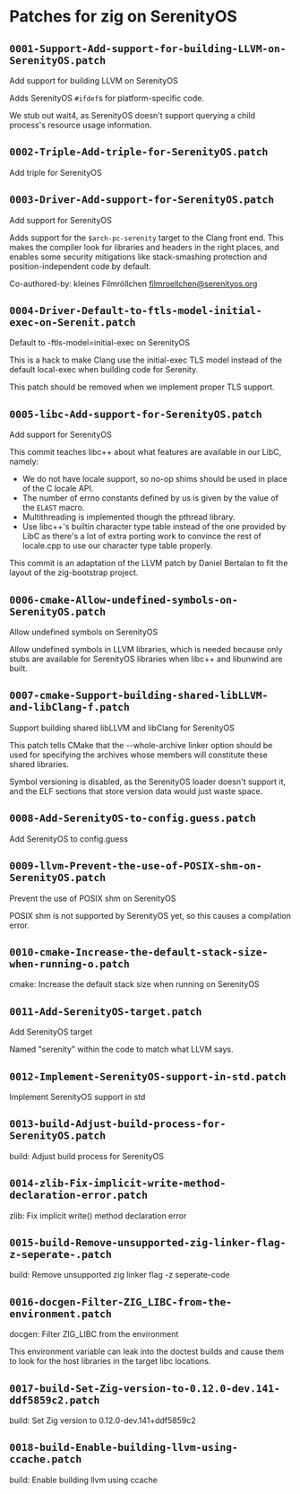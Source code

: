 # Patches for zig on SerenityOS

## `0001-Support-Add-support-for-building-LLVM-on-SerenityOS.patch`

Add support for building LLVM on SerenityOS

Adds SerenityOS `#ifdef`s for platform-specific code.

We stub out wait4, as SerenityOS doesn't support querying a child
process's resource usage information.

## `0002-Triple-Add-triple-for-SerenityOS.patch`

Add triple for SerenityOS


## `0003-Driver-Add-support-for-SerenityOS.patch`

Add support for SerenityOS

Adds support for the `$arch-pc-serenity` target to the Clang front end.
This makes the compiler look for libraries and headers in the right
places, and enables some security mitigations like stack-smashing
protection and position-independent code by default.

Co-authored-by: kleines Filmröllchen <filmroellchen@serenityos.org>

## `0004-Driver-Default-to-ftls-model-initial-exec-on-Serenit.patch`

Default to -ftls-model=initial-exec on SerenityOS

This is a hack to make Clang use the initial-exec TLS model instead of
the default local-exec when building code for Serenity.

This patch should be removed when we implement proper TLS support.

## `0005-libc-Add-support-for-SerenityOS.patch`

Add support for SerenityOS

This commit teaches libc++ about what features are available in our
LibC, namely:
* We do not have locale support, so no-op shims should be used in place
  of the C locale API.
* The number of errno constants defined by us is given by the value of
  the `ELAST` macro.
* Multithreading is implemented though the pthread library.
* Use libc++'s builtin character type table instead of the one provided
  by LibC as there's a lot of extra porting work to convince the rest of
  locale.cpp to use our character type table properly.

This commit is an adaptation of the LLVM patch by Daniel Bertalan to fit
the layout of the zig-bootstrap project.


## `0006-cmake-Allow-undefined-symbols-on-SerenityOS.patch`

Allow undefined symbols on SerenityOS

Allow undefined symbols in LLVM libraries, which is needed because only
stubs are available for SerenityOS libraries when libc++ and libunwind
are built.

## `0007-cmake-Support-building-shared-libLLVM-and-libClang-f.patch`

Support building shared libLLVM and libClang for SerenityOS

This patch tells CMake that the --whole-archive linker option should be
used for specifying the archives whose members will constitute these
shared libraries.

Symbol versioning is disabled, as the SerenityOS loader doesn't support
it, and the ELF sections that store version data would just waste space.

## `0008-Add-SerenityOS-to-config.guess.patch`

Add SerenityOS to config.guess


## `0009-llvm-Prevent-the-use-of-POSIX-shm-on-SerenityOS.patch`

Prevent the use of POSIX shm on SerenityOS

POSIX shm is not supported by SerenityOS yet, so this causes a
compilation error.

## `0010-cmake-Increase-the-default-stack-size-when-running-o.patch`

cmake: Increase the default stack size when running on SerenityOS


## `0011-Add-SerenityOS-target.patch`

Add SerenityOS target

Named "serenity" within the code to match what LLVM says.

## `0012-Implement-SerenityOS-support-in-std.patch`

Implement SerenityOS support in std


## `0013-build-Adjust-build-process-for-SerenityOS.patch`

build: Adjust build process for SerenityOS


## `0014-zlib-Fix-implicit-write-method-declaration-error.patch`

zlib: Fix implicit write() method declaration error


## `0015-build-Remove-unsupported-zig-linker-flag-z-seperate-.patch`

build: Remove unsupported zig linker flag -z seperate-code


## `0016-docgen-Filter-ZIG_LIBC-from-the-environment.patch`

docgen: Filter ZIG_LIBC from the environment

This environment variable can leak into the doctest builds and cause
them to look for the host libraries in the target libc locations.

## `0017-build-Set-Zig-version-to-0.12.0-dev.141-ddf5859c2.patch`

build: Set Zig version to 0.12.0-dev.141+ddf5859c2


## `0018-build-Enable-building-llvm-using-ccache.patch`

build: Enable building llvm using ccache



